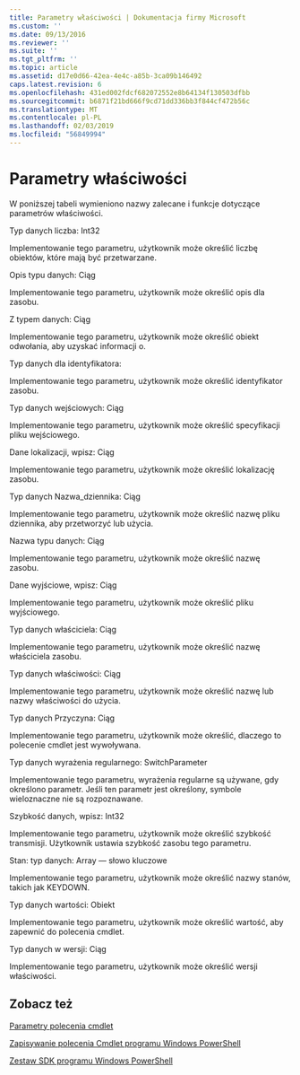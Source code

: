 ```yaml
---
title: Parametry właściwości | Dokumentacja firmy Microsoft
ms.custom: ''
ms.date: 09/13/2016
ms.reviewer: ''
ms.suite: ''
ms.tgt_pltfrm: ''
ms.topic: article
ms.assetid: d17e0d66-42ea-4e4c-a85b-3ca09b146492
caps.latest.revision: 6
ms.openlocfilehash: 431ed002fdcf682072552e8b64134f130503dfbb
ms.sourcegitcommit: b6871f21bd666f9cd71dd336bb3f844cf472b56c
ms.translationtype: MT
ms.contentlocale: pl-PL
ms.lasthandoff: 02/03/2019
ms.locfileid: "56849994"
---
```

# <a name="property-parameters"></a>Parametry właściwości

W poniższej tabeli wymieniono nazwy zalecane i funkcje dotyczące parametrów właściwości.

Typ danych liczba: Int32

Implementowanie tego parametru, użytkownik może określić liczbę obiektów, które mają być przetwarzane.

Opis typu danych: Ciąg

Implementowanie tego parametru, użytkownik może określić opis dla zasobu.

Z typem danych: Ciąg

Implementowanie tego parametru, użytkownik może określić obiekt odwołania, aby uzyskać informacji o.

Typ danych dla identyfikatora:

Implementowanie tego parametru, użytkownik może określić identyfikator zasobu.

Typ danych wejściowych: Ciąg

Implementowanie tego parametru, użytkownik może określić specyfikacji pliku wejściowego.

Dane lokalizacji, wpisz: Ciąg

Implementowanie tego parametru, użytkownik może określić lokalizację zasobu.

Typ danych Nazwa_dziennika: Ciąg

Implementowanie tego parametru, użytkownik może określić nazwę pliku dziennika, aby przetworzyć lub użycia.

Nazwa typu danych: Ciąg

Implementowanie tego parametru, użytkownik może określić nazwę zasobu.

Dane wyjściowe, wpisz: Ciąg

Implementowanie tego parametru, użytkownik może określić pliku wyjściowego.

Typ danych właściciela: Ciąg

Implementowanie tego parametru, użytkownik może określić nazwę właściciela zasobu.

Typ danych właściwości: Ciąg

Implementowanie tego parametru, użytkownik może określić nazwę lub nazwy właściwości do użycia.

Typ danych Przyczyna: Ciąg

Implementowanie tego parametru, użytkownik może określić, dlaczego to polecenie cmdlet jest wywoływana.

Typ danych wyrażenia regularnego: SwitchParameter

Implementowanie tego parametru, wyrażenia regularne są używane, gdy określono parametr. Jeśli ten parametr jest określony, symbole wieloznaczne nie są rozpoznawane.

Szybkość danych, wpisz: Int32

Implementowanie tego parametru, użytkownik może określić szybkość transmisji. Użytkownik ustawia szybkość zasobu tego parametru.

Stan: typ danych: Array — słowo kluczowe

Implementowanie tego parametru, użytkownik może określić nazwy stanów, takich jak KEYDOWN.

Typ danych wartości: Obiekt

Implementowanie tego parametru, użytkownik może określić wartość, aby zapewnić do polecenia cmdlet.

Typ danych w wersji: Ciąg

Implementowanie tego parametru, użytkownik może określić wersji właściwości.

## <a name="see-also"></a>Zobacz też

[Parametry polecenia cmdlet](./cmdlet-parameters.md)

[Zapisywanie polecenia Cmdlet programu Windows PowerShell](./writing-a-windows-powershell-cmdlet.md)

[Zestaw SDK programu Windows PowerShell](../windows-powershell-reference.md)
